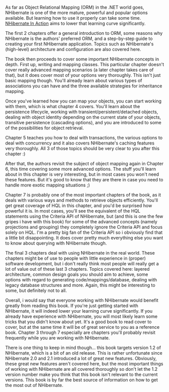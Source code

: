 As far as Object Relational Mapping (ORM) in the .NET world goes, NHibernate is one of the more mature, powerful and popular options available.  But learning how to use it properly can take some time.  <a href="http://www.amazon.com/NHibernate-Action-Pierre-Henri-Kuat%C3%A9/dp/1932394923/ref=pd_bbs_sr_1?ie=UTF8&s=books&qid=1237130779&sr=8-1">NHibernate In Action</a> aims to lower that learning curve significantly.

The first 2 chapters offer a general introduction to ORM, some reasons why NHibernate is the authors' preferred ORM, and a step-by-step guide to creating your first NHibernate application.  Topics such as NHibernate's (high-level) architecture and configuration are also covered here.

The book then proceeds to cover some important NHibernate concepts in depth.  First up, writing and mapping classes.  This particular chapter doesn't cover really advanced mapping scenarios (a later chapter takes care of that), but it does cover most of your options very thoroughly.  This isn't just basic mapping though.  You'll already learn about various types of associations you can have and the three available strategies for inheritance mapping.

Once you've learned how you can map your objects, you can start working with them, which is what chapter 4 covers.  You'll learn about the persistence lifecycle, working with transient/persistent/detached objects, dealing with object identity depending on the current state of your objects, transitive persistence (cascading options), and you are introduced to some of the possibilities for object retrieval.

Chapter 5 teaches you how to deal with transactions, the various options to deal with concurrency and it also covers NHibernate's caching features very thoroughly.  All 3 of those topics should be very clear to you after this chapter :)

After that, the authors revisit the subject of object mapping again in Chapter 6, this time covering some more advanced options.  The stuff you'll learn about in this chapter is very interesting, but in most cases you won't need these features.  But it's good to know that they are there in case you need to handle more exotic mapping situations ;)

Chapter 7 is probably one of the most important chapters of the book, as it deals with various ways and methods to retrieve objects efficiently.  You'll get great coverage of HQL in this chapter, and you'd be surprised how powerful it is.  In most cases, you'll see the equivalent of the HQL statements using the Criteria API of NHibernate, but (and this is one the few gripes i have with this book) for some of the advanced concepts (namely projections and grouping) they completely ignore the Criteria API and focus solely on HQL.  I'm a pretty big fan of the Criteria API so i obviously find that a little bit disappointing.  It does cover pretty much everything else you want to know about querying with NHibernate though.  

The final 3 chapters deal with using NHibernate in the real world.  These chapters might be of use to people with little experience in (proper) software development, but i don't really think most people will really get a lot of value out of these last 3 chapters.  Topics covered here: layered architecture, common design goals you should aim to achieve, some options with regard to generating code/mappings/database, dealing with legacy database structures and more.  Again, this might be interesting to some, but definitely not to all.

Overall, i would say that everyone working with NHibernate would benefit greatly from reading this book.  If you're just getting started with NHibernate, it will indeed lower your learning curve significantly.  If you already have experience with NHibernate, you will most likely learn some tricks that you didn't know about yet.  It's a good book to read cover to cover, but at the same time it will be of great service to you as a reference book.  Chapter 3 through 7 especially are chapters you'll probably revisit frequently while you are working with NHibernate.

There is one thing to keep in mind though... this book targets version 1.2 of NHibernate, which is a bit of an old release.  This is rather unfortunate since NHibernate 2.0 and 2.1 introduced a lot of great new features.  Obviously, these great new features aren't covered here, but the most important things of working with NHibernate are all covered thoroughly so don't let the 1.2 version number make you think that this book isn't relevant to the current versions.  This book is by far the best source of information on how to get the most out of NHibernate. 

  






